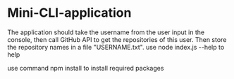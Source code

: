 # Mini-CLI-application
The application should take the username from the user input in the console, then call GitHub API to get the repositories of this user. Then store the repository names in a file "USERNAME.txt".
use node index.js --help to help

use command npm install to install required packages
